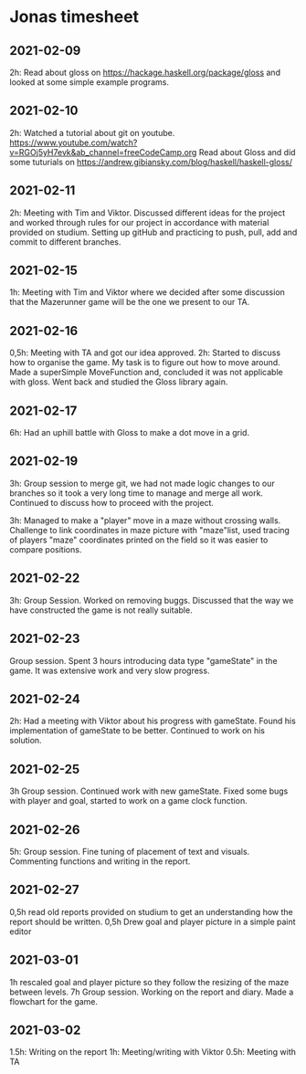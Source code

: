 # Jonas timesheet
 
## 2021-02-09
2h: Read about gloss on https://hackage.haskell.org/package/gloss and looked at some simple example programs.
 
## 2021-02-10
2h: Watched a tutorial about git on youtube.
https://www.youtube.com/watch?v=RGOj5yH7evk&ab_channel=freeCodeCamp.org
Read about Gloss and did some tuturials on https://andrew.gibiansky.com/blog/haskell/haskell-gloss/
 
## 2021-02-11  
2h: Meeting with Tim and Viktor. Discussed different ideas for the project and worked through rules for our project in accordance with material provided on studium.
Setting up gitHub and practicing to push, pull, add and commit to different branches. 
 
## 2021-02-15
1h: Meeting with Tim and Viktor where we decided after some discussion that the Mazerunner game will be the one we present to our TA.
 
## 2021-02-16
0,5h: Meeting with TA and got our idea approved.
2h: Started to discuss how to organise the game. My task is to figure out how to move around. Made a superSimple MoveFunction and, concluded it was not applicable with gloss. Went back and studied the Gloss library again.
 
##  2021-02-17
6h: Had an uphill battle with Gloss to make a dot move in a grid. 
 
## 2021-02-19
3h: Group session to merge git, we had not made logic changes to our branches so it took a very long time to manage and merge all work. Continued to discuss how to proceed with the project.
 
3h: Managed to make a "player" move in a maze without crossing walls. Challenge to link coordinates in maze picture with "maze"list, used tracing of players "maze" coordinates printed on the field so it was easier to compare positions.  
 
## 2021-02-22
3h: Group Session. Worked on removing buggs. Discussed that the way we have constructed the game is not really suitable.
 
## 2021-02-23
Group session. Spent 3 hours introducing data type "gameState" in the game. It was extensive work and very slow progress. 
 
## 2021-02-24
2h: Had a meeting with Viktor about his progress with gameState. Found his implementation of gameState to be better. Continued to work on his solution. 
 
## 2021-02-25
3h Group session. Continued work with new gameState. Fixed some bugs with player and goal, started to work on a game clock function.

## 2021-02-26
5h: Group session. Fine tuning of placement of text and visuals. Commenting functions and writing in the report. 


## 2021-02-27
0,5h read old reports provided on studium to get an understanding how the report should be written.
0,5h Drew goal and player picture in a simple paint editor
 
## 2021-03-01
1h rescaled goal and player picture so they follow the resizing of the maze between levels.
7h Group session. Working on the report and diary. Made a flowchart for the game.
 
## 2021-03-02
1.5h: Writing on the report
1h: Meeting/writing with Viktor
0.5h: Meeting with TA






